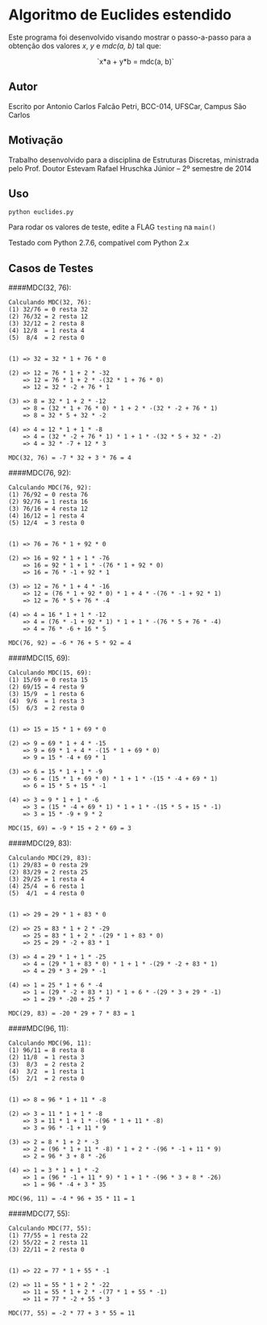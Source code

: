 # Algoritmo de Euclides estendido

Este programa foi desenvolvido visando mostrar o passo-a-passo para a obtenção dos valores _x_, _y_ e _mdc(a, b)_ tal que:
<center>`x*a + y*b = mdc(a, b)`</center>

## Autor
Escrito por Antonio Carlos Falcão Petri, BCC-014, UFSCar, Campus São Carlos

## Motivação
Trabalho desenvolvido para a disciplina de Estruturas Discretas, ministrada pelo Prof. Doutor Estevam Rafael Hruschka Júnior – 2º semestre de 2014

## Uso

```
python euclides.py
```

Para rodar os valores de teste, edite a FLAG `testing` na `main()`

Testado com Python 2.7.6, compatível com Python 2.x

## Casos de Testes

####MDC(32, 76):
```
Calculando MDC(32, 76):
(1)	32/76 = 0 resta 32
(2)	76/32 = 2 resta 12
(3)	32/12 = 2 resta 8
(4)	12/8  = 1 resta 4
(5)	 8/4  = 2 resta 0


(1) => 32 = 32 * 1 + 76 * 0

(2) => 12 = 76 * 1 + 2 * -32
    => 12 = 76 * 1 + 2 * -(32 * 1 + 76 * 0)
    => 12 = 32 * -2 + 76 * 1

(3) => 8 = 32 * 1 + 2 * -12
    => 8 = (32 * 1 + 76 * 0) * 1 + 2 * -(32 * -2 + 76 * 1)
    => 8 = 32 * 5 + 32 * -2

(4) => 4 = 12 * 1 + 1 * -8
    => 4 = (32 * -2 + 76 * 1) * 1 + 1 * -(32 * 5 + 32 * -2)
    => 4 = 32 * -7 + 12 * 3

MDC(32, 76) = -7 * 32 + 3 * 76 = 4

```

####MDC(76, 92):
```
Calculando MDC(76, 92):
(1)	76/92 = 0 resta 76
(2)	92/76 = 1 resta 16
(3)	76/16 = 4 resta 12
(4)	16/12 = 1 resta 4
(5)	12/4  = 3 resta 0


(1) => 76 = 76 * 1 + 92 * 0

(2) => 16 = 92 * 1 + 1 * -76
    => 16 = 92 * 1 + 1 * -(76 * 1 + 92 * 0)
    => 16 = 76 * -1 + 92 * 1

(3) => 12 = 76 * 1 + 4 * -16
    => 12 = (76 * 1 + 92 * 0) * 1 + 4 * -(76 * -1 + 92 * 1)
    => 12 = 76 * 5 + 76 * -4

(4) => 4 = 16 * 1 + 1 * -12
    => 4 = (76 * -1 + 92 * 1) * 1 + 1 * -(76 * 5 + 76 * -4)
    => 4 = 76 * -6 + 16 * 5

MDC(76, 92) = -6 * 76 + 5 * 92 = 4

```

####MDC(15, 69):
```
Calculando MDC(15, 69):
(1)	15/69 = 0 resta 15
(2)	69/15 = 4 resta 9
(3)	15/9  = 1 resta 6
(4)	 9/6  = 1 resta 3
(5)	 6/3  = 2 resta 0


(1) => 15 = 15 * 1 + 69 * 0

(2) => 9 = 69 * 1 + 4 * -15
    => 9 = 69 * 1 + 4 * -(15 * 1 + 69 * 0)
    => 9 = 15 * -4 + 69 * 1

(3) => 6 = 15 * 1 + 1 * -9
    => 6 = (15 * 1 + 69 * 0) * 1 + 1 * -(15 * -4 + 69 * 1)
    => 6 = 15 * 5 + 15 * -1

(4) => 3 = 9 * 1 + 1 * -6
    => 3 = (15 * -4 + 69 * 1) * 1 + 1 * -(15 * 5 + 15 * -1)
    => 3 = 15 * -9 + 9 * 2

MDC(15, 69) = -9 * 15 + 2 * 69 = 3
```

####MDC(29, 83):
```
Calculando MDC(29, 83):
(1)	29/83 = 0 resta 29
(2)	83/29 = 2 resta 25
(3)	29/25 = 1 resta 4
(4)	25/4  = 6 resta 1
(5)	 4/1  = 4 resta 0


(1) => 29 = 29 * 1 + 83 * 0

(2) => 25 = 83 * 1 + 2 * -29
    => 25 = 83 * 1 + 2 * -(29 * 1 + 83 * 0)
    => 25 = 29 * -2 + 83 * 1

(3) => 4 = 29 * 1 + 1 * -25
    => 4 = (29 * 1 + 83 * 0) * 1 + 1 * -(29 * -2 + 83 * 1)
    => 4 = 29 * 3 + 29 * -1

(4) => 1 = 25 * 1 + 6 * -4
    => 1 = (29 * -2 + 83 * 1) * 1 + 6 * -(29 * 3 + 29 * -1)
    => 1 = 29 * -20 + 25 * 7

MDC(29, 83) = -20 * 29 + 7 * 83 = 1
```

####MDC(96, 11):
```
Calculando MDC(96, 11):
(1)	96/11 = 8 resta 8
(2)	11/8  = 1 resta 3
(3)	 8/3  = 2 resta 2
(4)	 3/2  = 1 resta 1
(5)	 2/1  = 2 resta 0


(1) => 8 = 96 * 1 + 11 * -8

(2) => 3 = 11 * 1 + 1 * -8
    => 3 = 11 * 1 + 1 * -(96 * 1 + 11 * -8)
    => 3 = 96 * -1 + 11 * 9

(3) => 2 = 8 * 1 + 2 * -3
    => 2 = (96 * 1 + 11 * -8) * 1 + 2 * -(96 * -1 + 11 * 9)
    => 2 = 96 * 3 + 8 * -26

(4) => 1 = 3 * 1 + 1 * -2
    => 1 = (96 * -1 + 11 * 9) * 1 + 1 * -(96 * 3 + 8 * -26)
    => 1 = 96 * -4 + 3 * 35

MDC(96, 11) = -4 * 96 + 35 * 11 = 1
```

####MDC(77, 55):
```
Calculando MDC(77, 55):
(1)	77/55 = 1 resta 22
(2)	55/22 = 2 resta 11
(3)	22/11 = 2 resta 0


(1) => 22 = 77 * 1 + 55 * -1

(2) => 11 = 55 * 1 + 2 * -22
    => 11 = 55 * 1 + 2 * -(77 * 1 + 55 * -1)
    => 11 = 77 * -2 + 55 * 3

MDC(77, 55) = -2 * 77 + 3 * 55 = 11
```